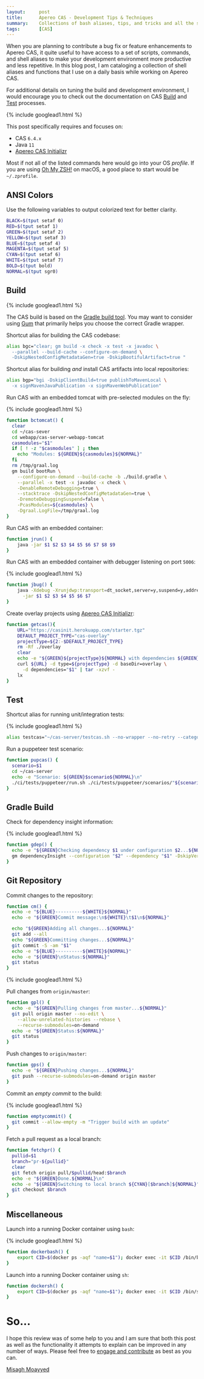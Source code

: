 ```yaml
---
layout:     post
title:      Apereo CAS - Development Tips & Techniques
summary:    Collections of bash aliases, tips, and tricks and all the secret ways to stay productive while developing and/or contributing to Apereo CAS.
tags:       [CAS]
---
```


When you are planning to contribute a bug fix or feature enhancements to Apereo CAS, it quite useful to have access to a set of scripts, commands, and shell aliases to make your development environment more productive and less repetitive. In this blog post, I am cataloging a collection of shell aliases and functions that I use on a daily basis while working on Apereo CAS. 

For additional details on tuning the build and development environment, I would encourage you to check out the documentation on CAS [Build][buildproc] and [Test][testproc] processes.

{% include googlead1.html  %}

This post specifically requires and focuses on:

- CAS `6.4.x`
- Java `11`
- [Apereo CAS Initializr][initializr] 

Most if not all of the listed commands here would go into your OS *profile*. If you are using [Oh My ZSH!](https://ohmyz.sh/) on macOS, a good place to start would be `~/.zprofile`.

## ANSI Colors

Use the following variables to output colorized text for better clarity.

```bash
BLACK=$(tput setaf 0)
RED=$(tput setaf 1)
GREEN=$(tput setaf 2)
YELLOW=$(tput setaf 3)
BLUE=$(tput setaf 4)
MAGENTA=$(tput setaf 5)
CYAN=$(tput setaf 6)
WHITE=$(tput setaf 7)
BOLD=$(tput bold)
NORMAL=$(tput sgr0)
```

## Build 

{% include googlead1.html  %}

The CAS build is based on the [Gradle build tool](https://gradle.org/). You may want to consider using [Gum](https://github.com/kordamp/gm) that primarily helps you choose the correct Gradle wrapper.

Shortcut alias for building the CAS codebase:

```bash
alias bgc="clear; gm build -x check -x test -x javadoc \
  --parallel --build-cache --configure-on-demand \
  -DskipNestedConfigMetadataGen=true -DskipBootifulArtifact=true "
```

Shortcut alias for building *and* install CAS artifacts into local repositories:

```bash
alias bgp="bgi -DskipClientBuild=true publishToMavenLocal \
  -x signMavenJavaPublication -x signMavenWebPublication"
```

Run CAS with an embedded tomcat with pre-selected modules on the fly:

{% include googlead1.html  %}

```bash
function bctomcat() {
  clear
  cd ~/cas-sever
  cd webapp/cas-server-webapp-tomcat
  casmodules="$1"
  if [ ! -z "$casmodules" ] ; then
    echo "Modules: ${GREEN}${casmodules}${NORMAL}"
  fi
  rm /tmp/graal.log
  gm build bootRun \
    --configure-on-demand --build-cache -b ./build.gradle \
    --parallel -x test -x javadoc -x check \
    -DenableRemoteDebugging=true \
    --stacktrace -DskipNestedConfigMetadataGen=true \
    -DremoteDebuggingSuspend=false \
    -PcasModules=${casmodules} \
    -Dgraal.LogFile=/tmp/graal.log
}
```

Run CAS with an embedded container:

```bash
function jrun() {
    java -jar $1 $2 $3 $4 $5 $6 $7 $8 $9
}
```

Run CAS with an embedded container with debugger listening on port `5006`:

{% include googlead1.html  %}

```bash
function jbug() {
    java -Xdebug -Xrunjdwp:transport=dt_socket,server=y,suspend=y,address=5006 \
      -jar $1 $2 $3 $4 $5 $6 $7
}
```

Create overlay projects using [Apereo CAS Initializr][initializr]:

```bash
function getcas(){
    URL="https://casinit.herokuapp.com/starter.tgz"
    DEFAULT_PROJECT_TYPE="cas-overlay"
    projectType=${2:-$DEFAULT_PROJECT_TYPE}
    rm -Rf ./overlay
    clear
    echo -e "${GREEN}${projectType}${NORMAL} with dependencies ${GREEN}${1}${NORMAL}..."
    curl ${URL} -d type=${projectType} -d baseDir=overlay \
      -d dependencies="$1" | tar -xzvf -
    lx
}
```

## Test

Shortcut alias for running unit/integration tests:

{% include googlead1.html  %}

```bash
alias testcas="~/cas-server/testcas.sh --no-wrapper --no-retry --category"
```

Run a puppeteer test scenario:

```bash
function pupcas() {
  scenario=$1
  cd ~/cas-server
  echo -e "Scenario: ${GREEN}$scenario${NORMAL}\n"
  ./ci/tests/puppeteer/run.sh ./ci/tests/puppeteer/scenarios/"${scenario}"
}
```

## Gradle Build

Check for dependency insight information:

{% include googlead1.html  %}

```bash
function gdep() {
  echo -e "${GREEN}Checking dependency $1 under configuration $2...${NORMAL}"
  gm dependencyInsight --configuration "$2" --dependency "$1" -DskipVersionConflict=true
}
```

## Git Repository

Commit changes to the repository:

```bash
function cm() {
  echo -e "${BLUE}----------${WHITE}${NORMAL}"
  echo -e "${GREEN}Commit message:\n${WHITE}\t$1\n${NORMAL}"

  echo "${GREEN}Adding all changes...${NORMAL}"
  git add --all
  echo "${GREEN}Committing changes...${NORMAL}"
  git commit -S -am "$1"
  echo -e "${BLUE}----------${WHITE}${NORMAL}"
  echo -e "${GREEN}\nStatus:${NORMAL}"
  git status
}
```

{% include googlead1.html  %}

Pull changes from `origin/master`:

```bash
function gpl() {
  echo -e "${GREEN}Pulling changes from master...${NORMAL}"
  git pull origin master --no-edit \
    --allow-unrelated-histories --rebase \
    --recurse-submodules=on-demand
  echo -e "${GREEN}Status:${NORMAL}"
  git status
}
```

Push changes to `origin/master`:

```bash
function gps() {
  echo -e "${GREEN}Pushing changes...${NORMAL}"
  git push --recurse-submodules=on-demand origin master
}
```

Commit an *empty commit* to the build:

{% include googlead1.html  %}

```bash
function emptycommit() {
  git commit --allow-empty -m "Trigger build with an update"
}
```

Fetch a pull request as a local branch:

```bash
function fetchpr() {
  pullid=$1
  branch="pr-${pullid}"
  clear
  git fetch origin pull/$pullid/head:$branch
  echo -e "${GREEN}Done.${NORMAL}\n"
  echo -e "${GREEN}Switching to local branch ${CYAN}[$branch]${NORMAL}"
  git checkout $branch
}
```

## Miscellaneous 

Launch into a running Docker container using `bash`:

{% include googlead1.html  %}

```bash
function dockerbash() {
    export CID=$(docker ps -aqf "name=$1"); docker exec -it $CID /bin/bash
}
```

Launch into a running Docker container using `sh`:

```bash
function dockersh() {
    export CID=$(docker ps -aqf "name=$1"); docker exec -it $CID /bin/sh
}
```

# So...

I hope this review was of some help to you and I am sure that both this post as well as the functionality it attempts to explain can be improved in any number of ways. Please feel free to [engage and contribute][contribguide] as best as you can.

[Misagh Moayyed](https://fawnoos.com)

[contribguide]: https://apereo.github.io/cas/developer/Contributor-Guidelines.html
[initializr]: https://casinit.herokuapp.com
[testproc]: https://apereo.github.io/cas/development/developer/Test-Process.html
[buildproc]: https://apereo.github.io/cas/development/developer/Build-Process.html